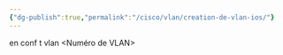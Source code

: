 ```yaml
---
{"dg-publish":true,"permalink":"/cisco/vlan/creation-de-vlan-ios/"}
---
```


en 
conf t
vlan <Numéro de VLAN>
